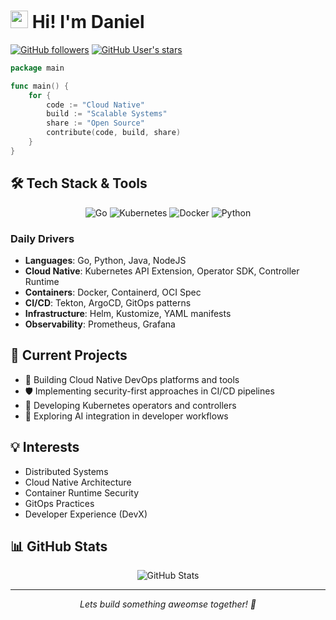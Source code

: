 # <img src="https://media.giphy.com/media/hvRJCLFzcasrR4ia7z/giphy.gif" width="28"> Hi! I'm Daniel

[![GitHub followers](https://img.shields.io/github/followers/danielfbm?style=social)](https://github.com/danielfbm)
[![GitHub User's stars](https://img.shields.io/github/stars/danielfbm?style=social)](https://github.com/danielfbm)

```go
package main

func main() {
    for {
        code := "Cloud Native"
        build := "Scalable Systems"
        share := "Open Source"
        contribute(code, build, share)
    }
}
```

## 🛠️ Tech Stack & Tools

<p align="center">
  <img src="https://img.shields.io/badge/Go-00ADD8?style=for-the-badge&logo=go&logoColor=white" alt="Go"/>
  <img src="https://img.shields.io/badge/Kubernetes-326CE5?style=for-the-badge&logo=kubernetes&logoColor=white" alt="Kubernetes"/>
  <img src="https://img.shields.io/badge/Docker-2496ED?style=for-the-badge&logo=docker&logoColor=white" alt="Docker"/>
  <img src="https://img.shields.io/badge/Python-3776AB?style=for-the-badge&logo=python&logoColor=white" alt="Python"/>
</p>

### Daily Drivers
- **Languages**: Go, Python, Java, NodeJS
- **Cloud Native**: Kubernetes API Extension, Operator SDK, Controller Runtime
- **Containers**: Docker, Containerd, OCI Spec
- **CI/CD**: Tekton, ArgoCD, GitOps patterns
- **Infrastructure**: Helm, Kustomize, YAML manifests
- **Observability**: Prometheus, Grafana

## 🔭 Current Projects

- 🔧 Building Cloud Native DevOps platforms and tools
- 🛡️ Implementing security-first approaches in CI/CD pipelines
- 🧩 Developing Kubernetes operators and controllers
- 🤖 Exploring AI integration in developer workflows

## 💡 Interests

- Distributed Systems
- Cloud Native Architecture
- Container Runtime Security
- GitOps Practices
- Developer Experience (DevX)

## 📊 GitHub Stats

<p align="center">
  <img src="https://github-readme-stats.vercel.app/api?username=danielfbm&show_icons=true&theme=radical" alt="GitHub Stats" />
</p>

---

<p align="center">
<i>Lets build something aweomse together! 🚀</i>
</p>
